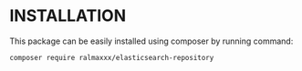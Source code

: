 # INSTALLATION

This package can be easily installed using composer by running command:

```
composer require ralmaxxx/elasticsearch-repository
```
